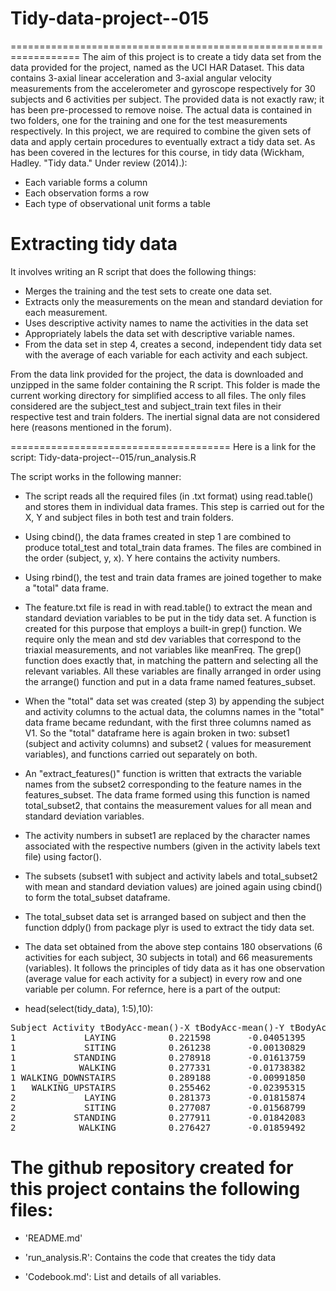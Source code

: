 # Tidy-data-project--015
==================================================================
The aim of this project is to create a tidy data set from the data provided for the project, named as the UCI HAR Dataset. This data contains 3-axial linear acceleration and 3-axial angular velocity measurements from the accelerometer and gyroscope respectively for 30 subjects and 6 activities per subject. The provided data is not exactly raw; it has been pre-processed to remove noise. The actual data is contained in two folders, one for the training and one for the test measurements respectively.
In this project, we are required to combine the given sets of data and apply certain procedures to eventually extract a tidy data set. As has been covered in the lectures for this course, in tidy data (Wickham, Hadley. "Tidy data." Under review (2014).):
* Each variable forms a column
* Each observation forms a row
* Each type of observational unit forms a table
 
 Extracting tidy data
==================================================================
It involves writing an R script that does the following things:
* Merges the training and the test sets to create one data set.
* Extracts only the measurements on the mean and standard deviation for each measurement. 
* Uses descriptive activity names to name the activities in the data set
* Appropriately labels the data set with descriptive variable names. 
* From the data set in step 4, creates a second, independent tidy data set with the average of each variable for each activity and each subject.


From the data link provided for the project, the data is downloaded and unzipped in the same folder containing the R script. This folder is made the current working directory for simplified access to all files. The only files considered are the subject_test and subject_train text files in their respective test and train folders. The inertial signal data are not considered here (reasons mentioned in the forum).


======================================
Here is a link for the script: 
Tidy-data-project--015/run_analysis.R

The script works in the following manner:

* The script reads all the required files (in .txt format) using read.table() and stores them in individual data frames. This step is carried out for the X, Y and subject files in both test and train folders. 
* Using cbind(), the data frames created in step 1 are combined to produce total_test and total_train data frames. The files are combined in the order (subject, y, x). Y here contains the activity numbers.
* Using rbind(), the test and train data frames are joined together to make a "total" data frame.
* The feature.txt file is read in with read.table() to extract the mean and standard deviation variables to be put in the tidy data set. A function is created for this purpose that employs a built-in grep() function. We require only the mean and std dev variables that correspond to the triaxial measurements, and not variables like meanFreq. The grep() function does exactly that, in matching the pattern and selecting all the relevant variables. All these variables are finally arranged in order using the arrange() function and put in a data frame named features_subset.
* When the "total" data set was created (step 3) by appending the subject and activity columns to the actual data, the columns names in the "total" data frame became redundant, with the first three columns named as V1. So the "total" dataframe here is again broken in two: subset1 (subject and activity columns) and subset2 ( values for measurement variables), and functions carried out separately on both.
* An "extract_features()" function is written that extracts the variable names from the subset2 corresponding to the feature names in the features_subset. The data frame formed using this function is named total_subset2, that contains the measurement values for all mean and standard deviation variables.
* The activity numbers in subset1 are replaced by the character names associated with the respective numbers (given in the activity labels text file) using factor().
* The subsets (subset1 with subject and activity labels and total_subset2 with mean and standard deviation values) are joined again using cbind() to form the total_subset dataframe.
* The total_subset data set is arranged based on subject and then the function ddply() from package plyr is used to extract the tidy data set.
* The data set obtained from the above step contains 180 observations (6 activities for each subject, 30 subjects in total) and 66 measurements (variables). It follows the principles of tidy data as it has one observation (average value for each activity for a subject) in every row and one variable per column. For refernce, here is a part of the output:

* head(select(tidy_data), 1:5),10):
<pre>
Subject Activity tBodyAcc-mean()-X tBodyAcc-mean()-Y tBodyAcc-mean()-Z
1             LAYING          0.221598       -0.04051395         -0.113204
1             SITING          0.261238       -0.00130829         -0.104544
1           STANDING          0.278918       -0.01613759         -0.110602
1            WALKING          0.277331       -0.01738382         -0.111148
1 WALKING_DOWNSTAIRS          0.289188       -0.00991850         -0.107566
1   WALKING_UPSTAIRS          0.255462       -0.02395315         -0.097302
2             LAYING          0.281373       -0.01815874         -0.107246
2             SITING          0.277087       -0.01568799         -0.109218
2           STANDING          0.277911       -0.01842083         -0.105909
2            WALKING          0.276427       -0.01859492         -0.105500
</pre>

The github repository created for this project contains the following files:
=========================================

- 'README.md'

- 'run_analysis.R': Contains the code that creates the tidy data

- 'Codebook.md': List and details of all variables.

